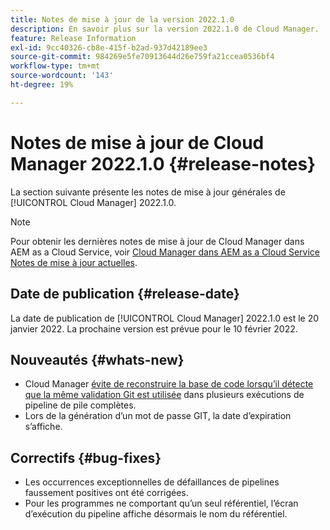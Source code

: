 ```yaml
---
title: Notes de mise à jour de la version 2022.1.0
description: En savoir plus sur la version 2022.1.0 de Cloud Manager.
feature: Release Information
exl-id: 9cc40326-cb8e-415f-b2ad-937d42189ee3
source-git-commit: 984269e5fe70913644d26e759fa21ccea0536bf4
workflow-type: tm+mt
source-wordcount: '143'
ht-degree: 19%

---
```


# Notes de mise à jour de Cloud Manager 2022.1.0 {#release-notes}

La section suivante présente les notes de mise à jour générales de [!UICONTROL Cloud Manager] 2022.1.0.

>[!NOTE]
>
>Pour obtenir les dernières notes de mise à jour de Cloud Manager dans AEM as a Cloud Service, voir [Cloud Manager dans AEM as a Cloud Service Notes de mise à jour actuelles](https://experienceleague.adobe.com/en/docs/experience-manager-cloud-service/content/release-notes/cloud-manager/current).

## Date de publication {#release-date}

La date de publication de [!UICONTROL Cloud Manager] 2022.1.0 est le 20 janvier 2022. La prochaine version est prévue pour le 10 février 2022.

## Nouveautés {#whats-new}

* Cloud Manager [ évite de reconstruire la base de code lorsqu’il détecte que la même validation Git est utilisée](/help/getting-started/project-setup.md#build-artifact-reuse) dans plusieurs exécutions de pipeline de pile complètes.
* Lors de la génération d’un mot de passe GIT, la date d’expiration s’affiche.

## Correctifs {#bug-fixes}

* Les occurrences exceptionnelles de défaillances de pipelines faussement positives ont été corrigées.
* Pour les programmes ne comportant qu’un seul référentiel, l’écran d’exécution du pipeline affiche désormais le nom du référentiel.
